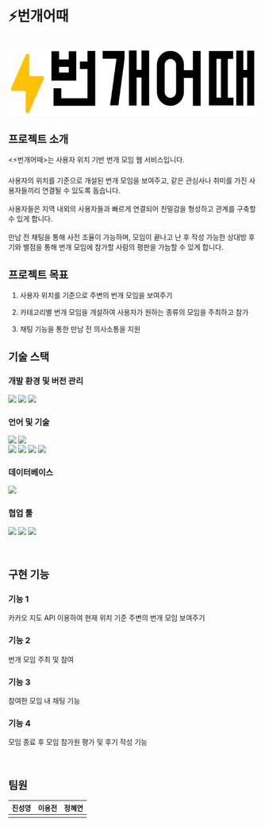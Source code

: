 # ⚡번개어때

<p align="center">
  <br>
  <img src="./src/main/resources/static/images/bungae.png">
  <br>
</p>


## 프로젝트 소개

<⚡번개어때>는 사용자 위치 기반 번개 모임 웹 서비스입니다.<br><br>
사용자의 위치를 기준으로 개설된 번개 모임을 보여주고, 같은 관심사나 취미를 가진 사용자들끼리 연결될 수 있도록 돕습니다.<br><br>
사용자들은 지역 내외의 사용자들과 빠르게 연결되어 친밀감을 형성하고 관계를 구축할 수 있게 합니다.<br><br>
만남 전 채팅을 통해 사전 조율이 가능하며, 모임이 끝나고 난 후 작성 가능한 상대방 후기와 별점을 통해 번개 모임에 참가할 사람의 평판을 가늠할 수 있게 합니다.<br>
  
## 프로젝트 목표
1. 사용자 위치를 기준으로 주변의 번개 모임을 보여주기<br>

2. 카테고리별 번개 모임을 개설하여 사용자가 원하는 종류의 모임을 주최하고 참가<br>

3. 채팅 기능을 통한 만남 전 의사소통을 지원

## 기술 스택

### 개발 환경 및 버전 관리
<img src="https://img.shields.io/badge/intellijidea-000000?style=for-the-badge&logo=intellijidea&logoColor=white"> <img src="https://img.shields.io/badge/git-F05032?style=for-the-badge&logo=git&logoColor=white"> <img src="https://img.shields.io/badge/github-181717?style=for-the-badge&logo=github&logoColor=white">

### 언어 및 기술
<img src="https://img.shields.io/badge/java-f89820?style=for-the-badge&logo=&logoColor=white"> <img src="https://img.shields.io/badge/javascript-F7DF1E?style=for-the-badge&logo=javascript&logoColor=white"> <br> <img src="https://img.shields.io/badge/spring-6DB33F?style=for-the-badge&logo=spring&logoColor=white"> <img src="https://img.shields.io/badge/spring boot-6DB33F?style=for-the-badge&logo=springboot&logoColor=white"> <img src="https://img.shields.io/badge/hibernate-59666C?style=for-the-badge&logo=hibernate&logoColor=white"> <img src="https://img.shields.io/badge/thymeleaf-005F0F?style=for-the-badge&logo=thymeleaf&logoColor=white">

### 데이터베이스
<img src="https://img.shields.io/badge/mysql-4479A1?style=for-the-badge&logo=mysql&logoColor=white">


### 협업 툴
<img src="https://img.shields.io/badge/notion-000000?style=for-the-badge&logo=notion&logoColor=white"> <img src="https://img.shields.io/badge/zoom-0B5CFF?style=for-the-badge&logo=zoom&logoColor=white"> <img src="https://img.shields.io/badge/discord-5865F2?style=for-the-badge&logo=discord&logoColor=white">

<br>

## 구현 기능

### 기능 1
카카오 지도 API 이용하여 현재 위치 기준 주변의 번개 모임 보여주기
### 기능 2
번개 모임 주최 및 참여
### 기능 3
참여한 모임 내 채팅 기능
### 기능 4
모임 종료 후 모임 참가원 평가 및 후기 작성 기능

<br>

## 팀원
|   진성영  | 이용전 |  정혜연   |
| :--------: | :--------: | :------: |
|     |   |     |
<p align="justify">

</p>

<br>

<!-- Stack Icon Refernces -->

[java]: /src/main/resources/static/images/java.svg
[spring]: /src/main/resources/static/images/spring.svg
[js]: /src/main/resources/static/images/js.svg
[mysql]: /src/main/resources/static/images/mysql.svg
